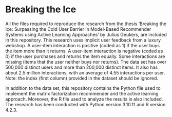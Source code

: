 # Breaking the Ice

All the files required to reproduce the research from the thesis ‘Breaking the Ice: Surpassing the Cold User Barrier in Model-Based Recommender Systems using Active Learning Approaches’ by Julius Geukers, are included in this repository. This research uses implicit user feedback from a luxury webshop. A user-item interaction is positive (coded as 1) if the user buys the item more than it returns. A user-item interaction is negative (coded as 0) if the user purchases and returns the item equally. Some interactions are missing (items that the user neither buys nor returns). The data set has over 500,000 distinct users and more than 200,000 distinct items. It also has about 2.5 million interactions, with an average of 4.55 interactions per user. Note: the index (first column) provided in the dataset should be ignored.

In addition to the data set, this repository contains the Python file used to implement the matrix factorization recommender and the active learning approach. Moreover, the R file used to analyze the results is also included. The research has been conducted with Python version 3.10.11 and R version 4.2.3.
